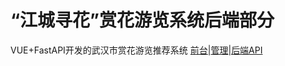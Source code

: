 # “江城寻花”赏花游览系统后端部分

VUE+FastAPI开发的武汉市赏花游览推荐系统
[前台](https://github.com/weltme/WH_Flower_frontend)|[管理](https://github.com/weltme/WH_flower_management)|[后端API](https://github.com/weltme/WH_Flower_backend)
